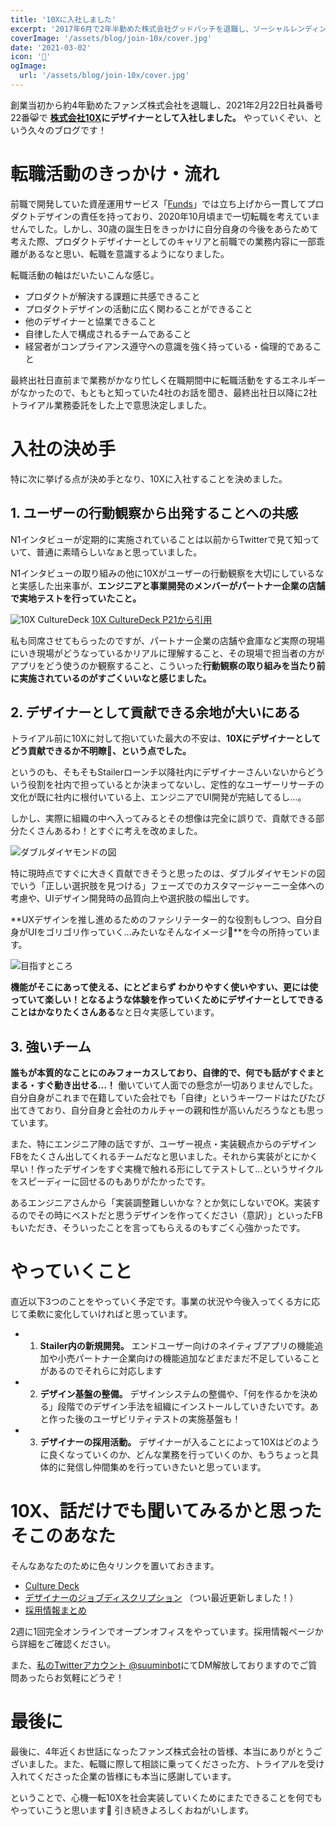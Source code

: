 ```yaml
---
title: '10Xに入社しました'
excerpt: '2017年6月で2年半勤めた株式会社グッドパッチを退職し、ソーシャルレンディング専門メディアを運営する[クラウドポート](https://www.crowdport.jp/)に join しました！'
coverImage: '/assets/blog/join-10x/cover.jpg'
date: '2021-03-02'
icon: '🌾'
ogImage:
  url: '/assets/blog/join-10x/cover.jpg'
---
```


創業当初から約4年勤めたファンズ株式会社を退職し、2021年2月22日社員番号22番😸で **[株式会社10X](https://10x.co.jp/)にデザイナーとして入社しました。** やっていくぞい、という久々のブログです！

# 転職活動のきっかけ・流れ

前職で開発していた資産運用サービス「[Funds](https://funds.jp)」では立ち上げから一貫してプロダクトデザインの責任を持っており、2020年10月頃まで一切転職を考えていませんでした。しかし、30歳の誕生日をきっかけに自分自身の今後をあらためて考えた際、プロダクトデザイナーとしてのキャリアと前職での業務内容に一部乖離があるなと思い、転職を意識するようになりました。

転職活動の軸はだいたいこんな感じ。

- プロダクトが解決する課題に共感できること
- プロダクトデザインの活動に広く関わることができること
- 他のデザイナーと協業できること
- 自律した人で構成されるチームであること
- 経営者がコンプライアンス遵守への意識を強く持っている・倫理的であること

最終出社日直前まで業務がかなり忙しく在職期間中に転職活動をするエネルギーがなかったので、もともと知っていた4社のお話を聞き、最終出社日以降に2社トライアル業務委託をした上で意思決定しました。

# 入社の決め手

特に次に挙げる点が決め手となり、10Xに入社することを決めました。

## 1. ユーザーの行動観察から出発することへの共感

N1インタビューが定期的に実施されていることは以前からTwitterで見て知っていて、普通に素晴らしいなぁと思っていました。

N1インタビューの取り組みの他に10Xがユーザーの行動観察を大切にしているなと実感した出来事が、**エンジニアと事業開発のメンバーがパートナー企業の店舗で実地テストを行っていたこと。**

![10X CultureDeck](/assets/blog/join-10x/01.png)
[10X CultureDeck P21から引用](https://speakerdeck.com/10xinc/zhu-shi-hui-she-10x-culture-deck?slide=21)

私も同席させてもらったのですが、パートナー企業の店舗や倉庫など実際の現場にいき現場がどうなっているかリアルに理解すること、その現場で担当者の方がアプリをどう使うのか観察すること、こういった**行動観察の取り組みを当たり前に実施されているのがすごくいいなと感じました。**

## 2. デザイナーとして貢献できる余地が大いにある

トライアル前に10Xに対して抱いていた最大の不安は、**10Xにデザイナーとしてどう貢献できるか不明瞭🤔、という点でした。**

というのも、そもそもStailerローンチ以降社内にデザイナーさんいないからどういう役割を社内で担っているとか決まってないし、定性的なユーザーリサーチの文化が既に社内に根付いている上、エンジニアでUI開発が完結してるし…。

しかし、実際に組織の中へ入ってみるとその想像は完全に誤りで、貢献できる部分たくさんあるわ！とすぐに考えを改めました。

![ダブルダイヤモンドの図](/assets/blog/join-10x/02.png)

特に現時点ですぐに大きく貢献できそうと思ったのは、ダブルダイヤモンドの図でいう「正しい選択肢を見つける」フェーズでのカスタマージャーニー全体への考慮や、UIデザイン開発時の品質向上や選択肢の幅出しです。

**UXデザインを推し進めるためのファシリテーター的な役割もしつつ、自分自身がUIをゴリゴリ作っていく…みたいなそんなイメージ💬**を今の所持っています。

![目指すところ](/assets/blog/join-10x/03.png)

**機能がそこにあって使える、にとどまらず わかりやすく使いやすい、更には使っていて楽しい！となるような体験を作っていくためにデザイナーとしてできることはかなりたくさんある**なと日々実感しています。

## 3. 強いチーム

**誰もが本質的なことにのみフォーカスしており、自律的で、何でも話がすぐまとまる・すぐ動き出せる…！** 働いていて人面での懸念が一切ありませんでした。自分自身がこれまで在籍していた会社でも「自律」というキーワードはたびたび出てきており、自分自身と会社のカルチャーの親和性が高いんだろうなとも思っています。

また、特にエンジニア陣の話ですが、ユーザー視点・実装観点からのデザインFBをたくさん出してくれるチームだなと思いました。それから実装がとにかく早い！作ったデザインをすぐ実機で触れる形にしてテストして…というサイクルをスピーディーに回せるのもありがたかったです。

あるエンジニアさんから「実装調整難しいかな？とか気にしないでOK。実装するのでその時にベストだと思うデザインを作ってください（意訳）」といったFBもいただき、そういったことを言ってもらえるのもすごく心強かったです。

# やっていくこと

直近以下3つのことをやっていく予定です。事業の状況や今後入ってくる方に応じて柔軟に変化していければと思っています。

- 1. **Stailer内の新規開発。** エンドユーザー向けのネイティブアプリの機能追加や小売パートナー企業向けの機能追加などまだまだ不足していることがあるのでそれらに対応します
- 2. **デザイン基盤の整備。** デザインシステムの整備や、「何を作るかを決める」段階でのデザイン手法を組織にインストールしていきたいです。あと作った後のユーザビリティテストの実施基盤も！
- 3. **デザイナーの採用活動。** デザイナーが入ることによって10Xはどのように良くなっていくのか、どんな業務を行っていくのか、もうちょっと具体的に発信し仲間集めを行っていきたいと思っています。

# 10X、話だけでも聞いてみるかと思ったそこのあなた

そんなあなたのために色々リンクを置いておきます。

- [Culture Deck](https://speakerdeck.com/10xinc/zhu-shi-hui-she-10x-culture-deck)
- [デザイナーのジョブディスクリプション](https://open.talentio.com/1/c/10x/requisitions/detail/17672) （つい最近更新しました！）
- [採用情報まとめ](https://jobs.10x.co.jp/)

2週に1回完全オンラインでオープンオフィスをやっています。採用情報ページから詳細をご確認ください。

また、[私のTwitterアカウント @suuminbot](https://twitter.com/suuminbot)にてDM解放しておりますのでご質問あったらお気軽にどうぞ！

# 最後に

最後に、4年近くお世話になったファンズ株式会社の皆様、本当にありがとうございました。また、転職に際して相談に乗ってくださった方、トライアルを受け入れてくださった企業の皆様にも本当に感謝しています。

ということで、心機一転10Xを社会実装していくためにまたできることを何でもやっていこうと思います💪 引き続きよろしくおねがいします。

